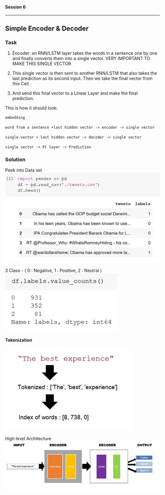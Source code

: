 #### Session 6
***
## Simple Encoder & Decoder 

### Task

1. Encoder: an RNN/LSTM layer takes the words in a sentence one by one and finally converts them into a single vector. VERY IMPORTANT TO MAKE THIS SINGLE VECTOR


2. This single vector is then sent to another RNN/LSTM that also takes the last prediction as its second input. Then we take the final vector from this Cell.

3. And send this final vector to a Linear Layer and make the final prediction. 

This is how it should look:

	embedding

	word from a sentence +last hidden vector -> encoder -> single vector

	single vector + last hidden vector -> decoder -> single vector

	single vector -> FC layer -> Prediction


### Solution

Peek into Data set 
![plot](./images/dataset_head.JPG)

3 Class - ( 0 : Negative, 1 : Positive, 2 : Neutral )
![plot](./images/dataset_target.JPG)

#### Tokenization
![plot](./images/tokenize_eg.JPG)

High level Architecture
![plot](./images/highlevel_arch.JPG)